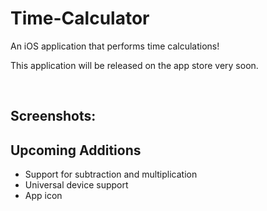 # Time-Calculator
An iOS application that performs time calculations!<br>
<p>This application will be released on the app store very soon.</p>
<br>

<h2> Screenshots: </h2>


<h2>Upcoming Additions</h2>
<ul>
  <li>Support for subtraction and multiplication</li>
  <li>Universal device support</li>
  <li>App icon</li>
</ul>
